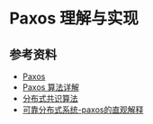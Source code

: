 # Paxos 理解与实现


## 参考资料

- [Paxos](http://icyfenix.cn/distribution/consensus/paxos.html)
- [Paxos 算法详解](https://zhuanlan.zhihu.com/p/31780743)
- [分布式共识算法](http://icyfenix.cn/distribution/consensus/)
- [可靠分布式系统-paxos的直观解释](https://blog.openacid.com/algo/paxos/)